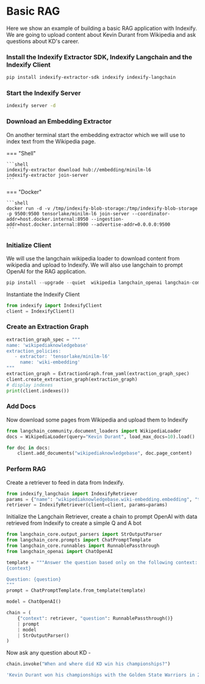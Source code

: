 # Basic RAG

Here we show an example of building a basic RAG application with Indexify. We are going to upload content about Kevin Durant from Wikipedia and ask questions about KD's career.

### Install the Indexify Extractor SDK, Indexify Langchain and the Indexify Client
```bash
pip install indexify-extractor-sdk indexify indexify-langchain
```

### Start the Indexify Server
```bash
indexify server -d
```

### Download an Embedding Extractor
On another terminal start the embedding extractor which we will use to index text from the Wikipedia page.

=== "Shell"

    ```shell
    indexify-extractor download hub://embedding/minilm-l6
    indexify-extractor join-server
    ```
=== "Docker"

    ```shell
    docker run -d -v /tmp/indexify-blob-storage:/tmp/indexify-blob-storage -p 9500:9500 tensorlake/minilm-l6 join-server --coordinator-addr=host.docker.internal:8950 --ingestion-addr=host.docker.internal:8900 --advertise-addr=0.0.0.0:9500
    ```


### Initialize Client
We will use the langchain wikipedia loader to download content from wikipedia and upload to Indexify. We will also use langchain to prompt OpenAI for the RAG application.

```python
pip install --upgrade --quiet  wikipedia langchain_openai langchain-community
```

Instantiate the Indexify Client 
```python
from indexify import IndexifyClient
client = IndexifyClient()
```

### Create an Extraction Graph 
```python
extraction_graph_spec = """
name: 'wikipediaknowledgebase'
extraction_policies:
   - extractor: 'tensorlake/minilm-l6'
     name: 'wiki-embedding'
"""
extraction_graph = ExtractionGraph.from_yaml(extraction_graph_spec)
client.create_extraction_graph(extraction_graph)
# display indexes
print(client.indexes())
```

### Add Docs

Now download some pages from Wikipedia and upload them to Indexify
```python
from langchain_community.document_loaders import WikipediaLoader
docs = WikipediaLoader(query="Kevin Durant", load_max_docs=10).load()
```

```python
for doc in docs:
    client.add_documents("wikipediaknowledgebase", doc.page_content)
```

### Perform RAG

Create a retriever to feed in data from Indexify. 

```python
from indexify_langchain import IndexifyRetriever
params = {"name": "wikipediaknowledgebase.wiki-embedding.embedding", "top_k": 20}
retriever = IndexifyRetriever(client=client, params=params)
```

Initialize the Langchain Retriever, create a chain to prompt OpenAI with data retrieved from Indexify to create a simple Q and A bot
```python
from langchain_core.output_parsers import StrOutputParser
from langchain_core.prompts import ChatPromptTemplate
from langchain_core.runnables import RunnablePassthrough
from langchain_openai import ChatOpenAI
```

```python
template = """Answer the question based only on the following context:
{context}

Question: {question}
"""
prompt = ChatPromptTemplate.from_template(template)

model = ChatOpenAI()

chain = (
    {"context": retriever, "question": RunnablePassthrough()}
    | prompt
    | model
    | StrOutputParser()
)
```
Now ask any question about KD -
```python
chain.invoke("When and where did KD win his championships?")
```

```bash
'Kevin Durant won his championships with the Golden State Warriors in 2017 and 2018.'
```


